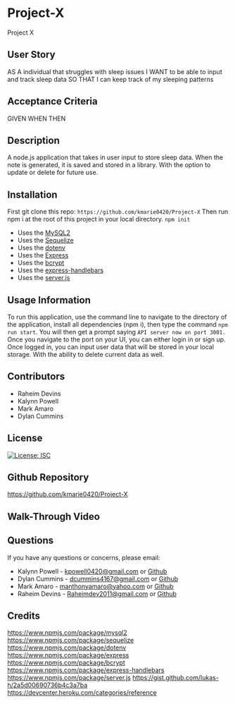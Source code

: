 # Project-X
Project X

## User Story

AS A individual that struggles with sleep issues
I WANT to be able to input and track sleep data 
SO THAT I can keep track of my sleeping patterns

## Acceptance Criteria

GIVEN
WHEN
THEN

## Description

A node.js application that takes in user input to store sleep data. When the note is generated, it is saved and stored in a library. With the option to update or delete for future use. 

## Installation

First git clone this repo: `https://github.com/kmarie0420/Project-X`
Then run npm i at the root of this project in your local directory.
`npm init`
   * Uses the [MySQL2](https://www.npmjs.com/package/mysql2) 
   * Uses the [Sequelize](https://www.npmjs.com/package/sequelize)
   * Uses the [dotenv](https://www.npmjs.com/package/dotenv)
   * Uses the [Express](https://www.npmjs.com/package/express)
   * Uses the [bcrypt](https://www.npmjs.com/package/bcrypt)
   * Uses the [express-handlebars](https://www.npmjs.com/package/express-handlebars)
   * Uses the [server.js](https://www.npmjs.com/package/server.js)

## Usage Information

To run this application, use the command line to navigate to the directory of the application, install all dependencies (npm i), then type the command `npm run start`. You will then get a prompt saying `API server now on port 3001.` Once you navigate to the port on your UI, you can either login in or sign up. Once logged in, you can input user data that will be stored in your local storage. With the ability to delete current data as well.

## Contributors

* Raheim Devins
* Kalynn Powell
* Mark Amaro
* Dylan Cummins

## License

[![License: ISC](https://img.shields.io/badge/License-ISC-blue.svg)](https://opensource.org/licenses/ISC)

## Github Repository

https://github.com/kmarie0420/Project-X 

## Walk-Through Video


## Questions

If you have any questions or concerns, please email:
   * Kalynn Powell - kpowell0420@gmail.com or [Github](https://github.com/kmarie0420) 
   * Dylan Cummins - dcummins4167@gmail.com or [Github](https://github.com/MarkAAmaro) 
   * Mark Amaro - manthonyamaro@yahoo.com or [Github](https://github.com/DylanCummins4167) 
   * Raheim Devins - Raheimdev2011@gmail.com or [Github](https://gitHub.com/RaheimDevins) 

## Credits

https://www.npmjs.com/package/mysql2
https://www.npmjs.com/package/sequelize
https://www.npmjs.com/package/dotenv
https://www.npmjs.com/package/express
https://www.npmjs.com/package/bcrypt
https://www.npmjs.com/package/express-handlebars 
https://www.npmjs.com/package/server.js
https://gist.github.com/lukas-h/2a5d00690736b4c3a7ba 
https://devcenter.heroku.com/categories/reference 